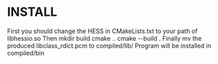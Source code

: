 # INSTALL

First you should change the HESS in CMakeLists.txt to your path of libhessio.so
Then mkdir build 
cmake .. 
cmake --build .
Finally mv the produced libclass_rdict.pcm to compiled/lib/
Program will be installed in compiled/bin
